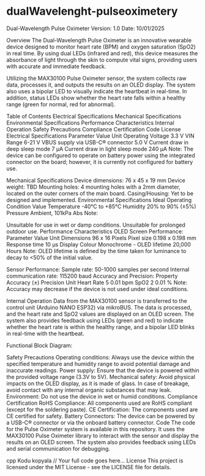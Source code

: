 # dualWavelenght-pulseoximetery
Dual-Wavelength Pulse Oximeter
Version: 1.0
Date: 10/01/2025

Overview
The Dual-Wavelength Pulse Oximeter is an innovative wearable device designed to monitor heart rate (BPM) and oxygen saturation (SpO2) in real time. By using dual LEDs (infrared and red), this device measures the absorbance of light through the skin to compute vital signs, providing users with accurate and immediate feedback.

Utilizing the MAX30100 Pulse Oximeter sensor, the system collects raw data, processes it, and outputs the results on an OLED display. The system also uses a bipolar LED to visually indicate the heartbeat in real-time. In addition, status LEDs show whether the heart rate falls within a healthy range (green for normal, red for abnormal).

Table of Contents
Electrical Specifications
Mechanical Specifications
Environmental Specifications
Performance Characteristics
Internal Operation
Safety Precautions
Compliance Certification
Code
License
Electrical Specifications
Parameter	Value	Unit
Operating Voltage	3.3	V
VIN Range	6-21	V
VBUS supply via USB-C® connector	5.0	V
Current draw in deep sleep mode	7	μA
Current draw in light sleep mode	240	μA
Note: The device can be configured to operate on battery power using the integrated connector on the board; however, it is currently not configured for battery use.

Mechanical Specifications
Device dimensions: 76 x 45 x 19 mm
Device weight: TBD
Mounting holes: 4 mounting holes with a 2mm diameter, located on the outer corners of the main board.
Casing/Housing: Yet to be designed and implemented.
Environmental Specifications
Ideal Operating Condition	Value
Temperature	-40°C to +85°C
Humidity	20% to 90% (±5%)
Pressure	Ambient, 101kPa Abs
Note:

Unsuitable for use in wet or damp conditions.
Unsuitable for prolonged outdoor use.
Performance Characteristics
OLED Screen Performance:
Parameter	Value	Unit
Dimensions	96 x 16	Pixels
Pixel size	0.198 x 0.198	mm
Response time	10	µs
Display Colour	Monochrome	-
OLED lifetime	20,000	Hours
Note: OLED lifetime is defined by the time taken for luminance to decay to <50% of the initial value.

Sensor Performance:
Sample rate: 50-1000 samples per second
Internal communication rate: 115200 baud
Accuracy and Precision:
Property	Accuracy (±)	Precision	Unit
Heart Rate	5	0.01	bpm
SpO2	2	0.01	%
Note: Accuracy may decrease if the device is not used under ideal conditions.

Internal Operation
Data from the MAX30100 sensor is transferred to the control unit (Arduino NANO ESP32) via mikroBUS. The data is processed, and the heart rate and SpO2 values are displayed on an OLED screen. The system also provides feedback using LEDs (green and red) to indicate whether the heart rate is within the healthy range, and a bipolar LED blinks in real-time with the heartbeat.

Functional Block Diagram:


Safety Precautions
Operating conditions: Always use the device within the specified temperature and humidity range to avoid potential damage and inaccurate readings.
Power supply: Ensure that the device is powered within the provided voltage range (3.3V to 5V).
Mechanical safety: Avoid physical impacts on the OLED display, as it is made of glass. In case of breakage, avoid contact with any internal organic substances that may leak.
Environment: Do not use the device in wet or humid conditions.
Compliance Certification
RoHS Compliance: All components used are RoHS compliant (except for the soldering paste).
CE Certification: The components used are CE certified for safety.
Battery Connectors: The device can be powered by a USB-C® connector or via the onboard battery connector.
Code
The code for the Pulse Oximeter system is available in this repository. It uses the MAX30100 Pulse Oximeter library to interact with the sensor and display the results on an OLED screen. The system also provides feedback using LEDs and serial communication for debugging.

cpp
Kodu kopyala
// Your full code goes here...
License
This project is licensed under the MIT License - see the LICENSE file for details.

